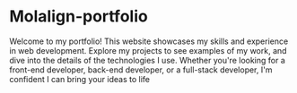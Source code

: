 # Molalign-portfolio
Welcome to my  portfolio!  This website showcases my skills and experience in web development. Explore my projects to see examples of my work, and dive into the details of the technologies I use. Whether you're looking for a front-end developer, back-end developer, or a full-stack developer, I'm confident I can bring your ideas to life
